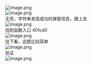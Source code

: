 ![image.png](https://cdn.nlark.com/yuque/0/2023/png/22837360/1695051198324-62d17e66-1361-40bc-bcd7-c37bdb9a1ff0.png#averageHue=%23c6d7a2&clientId=ua29486a5-56c0-4&from=paste&height=269&id=ue51baa32&originHeight=538&originWidth=1068&originalType=binary&ratio=2&rotation=0&showTitle=false&size=118723&status=done&style=none&taskId=ue4c14088-fe9d-4814-abb1-652d4e22249&title=&width=534)<br />![image.png](https://cdn.nlark.com/yuque/0/2023/png/22837360/1695051299584-07d903e5-dcd6-4ff9-85f5-47b1884985b4.png#averageHue=%23f6f5f4&clientId=ua29486a5-56c0-4&from=paste&height=294&id=u9f58efa5&originHeight=588&originWidth=864&originalType=binary&ratio=2&rotation=0&showTitle=false&size=43986&status=done&style=none&taskId=ue45be0a2-2002-4f38-a06f-0720e529090&title=&width=432)<br />无壳，字符串发现成功的弹窗信息，跟上去<br />![image.png](https://cdn.nlark.com/yuque/0/2023/png/22837360/1695051734549-55f827e7-925b-4185-9c42-f4ccd645c1be.png#averageHue=%231b1717&clientId=ucbc03bdf-252a-4&from=paste&height=98&id=u44f04f4d&originHeight=196&originWidth=1140&originalType=binary&ratio=2&rotation=0&showTitle=false&size=6552&status=done&style=none&taskId=uba648b0b-eae6-49f4-a8d5-3902ee68981&title=&width=570)<br />找到函数入口 401cd0<br />![image.png](https://cdn.nlark.com/yuque/0/2023/png/22837360/1695052190009-4efa401c-1312-4675-9c15-93988c6b627d.png#averageHue=%23debd7a&clientId=ucbc03bdf-252a-4&from=paste&height=429&id=u3c8e0a86&originHeight=858&originWidth=2314&originalType=binary&ratio=2&rotation=0&showTitle=false&size=191520&status=done&style=none&taskId=uc0d0e4b8-c53d-4bc0-a5cf-93606f02e81&title=&width=1157)<br />往下看，这题比较简单<br />![image.png](https://cdn.nlark.com/yuque/0/2023/png/22837360/1695052800034-0a7b341c-341e-4d17-b0fc-3702cbd8adbc.png#averageHue=%23fdfdfc&clientId=ucbc03bdf-252a-4&from=paste&height=683&id=u14bc9b0a&originHeight=1366&originWidth=1854&originalType=binary&ratio=2&rotation=0&showTitle=false&size=187191&status=done&style=none&taskId=uf3ce3158-478a-413f-8eb2-afb907c1cf6&title=&width=927)<br />验证<br />![image.png](https://cdn.nlark.com/yuque/0/2023/png/22837360/1695052849870-bfa1d670-affc-42ab-b454-ce07cc124f08.png#averageHue=%23f4f4f3&clientId=ucbc03bdf-252a-4&from=paste&height=293&id=u247da5a8&originHeight=586&originWidth=690&originalType=binary&ratio=2&rotation=0&showTitle=false&size=20406&status=done&style=none&taskId=u31183cd4-05f5-4004-85f5-007affdfdde&title=&width=345)
